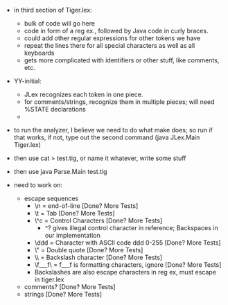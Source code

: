 - in third section of Tiger.lex:
    - bulk of code will go here
    - code in form of a reg ex., followed by Java code in curly braces.
    - could add other regular expressions for other tokens we have
    - repeat the lines there for all special characters as well as all keyboards
    - gets more complicated with identifiers or other stuff, like comments, etc.
- YY-initial:
    - JLex recognizes each token in one piece.
    - for comments/strings, recognize them in multiple pieces; will need %STATE declarations
    - <YYINITIAL>

- to run the analyzer, I believe we need to do what make does; so run if that works, if not, type out the second command (java JLex.Main Tiger.lex)
- then use cat > test.tig, or name it whatever, write some stuff
- then use java Parse.Main test.tig

- need to work on:
    - escape sequences
        - \n = end-of-line [Done? More Tests]
        - \t = Tab [Done? More Tests]
        - \\\^c = Control Characters [Done? More Tests]
            - \^? gives illegal control character in reference; Backspaces in our implementation
        - \ddd = Character with ASCII code ddd 0-255 [Done? More Tests]
        - \\\" = Double quote [Done? More Tests]
        - \\\\ = Backslash character [Done? More Tests]
        - \f___f\ = f___f is formatting characters, ignore [Done? More Tests]
        - Backslashes are also escape characters in reg ex, must escape in tiger.lex
    - comments? [Done? More Tests]
    - strings [Done? More Tests]